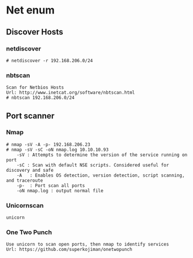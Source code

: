 # Net enum


## Discover Hosts
### netdiscover
    # netdiscover -r 192.168.206.0/24


### nbtscan
    Scan for Netbios Hosts
    Url: http://www.inetcat.org/software/nbtscan.html
    # nbtscan 192.168.206.0/24





## Port scanner
### Nmap
    # nmap -sV -A -p- 192.168.206.23
    # nmap -sV -sC -oN nmap.log 10.10.10.93
        -sV : Attempts to determine the version of the service running on port
        -sC : Scan with default NSE scripts. Considered useful for discovery and safe
        -A   : Enables OS detection, version detection, script scanning, and traceroute
        -p-  : Port scan all ports
        -oN nmap.log : output normal file
          

### Unicornscan 
    unicorn

### One Two Punch
    Use unicorn to scan open ports, then nmap to identify services
    Url: https://github.com/superkojiman/onetwopunch
